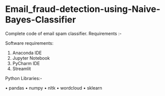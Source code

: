 # Email_fraud-detection-using-Naive-Bayes-Classifier

Complete code of email spam classifier.
Requirements :- 

Software requirements:

1. Anaconda IDE
2. Jupyter Notebook
3. PyCharm IDE
4. Streamlit


Python Libraries:- 

•	pandas
•	numpy
•	nltk
•	wordcloud
•	sklearn
